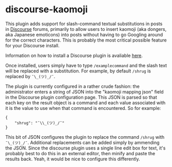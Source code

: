 # discourse-kaomoji

This plugin adds support for slash-command textual substitutions in posts in [Discourse][1] forums, primarily to allow users to insert kaomoji (aka dongers, aka Japanese emoticons) into posts without having to go Googling around for the correct characters. This is probably the most critical possible feature for your Discourse install.

Information on how to install a Discourse plugin is avaliable [here][2].

Once installed, users simply have to type `/examplecommand` and the slash text will be replaced with a substitution. For example, by default `/shrug` is replaced by `¯\_(ツ)_/¯`.

The plugin is currently configured in a rather crude fashion: the administrator enters a string of JSON into the "kaomoji mapping json" field in the Discourse plugin configuration page. This JSON is parsed so that each key on the result object is a command and each value associated with it is the value to use when that command is encountered. So for example:

    {
    	"shrug": "¯\\_(ツ)_/¯"
    }

This bit of JSON configures the plugin to replace the command `/shrug` with `¯\_(ツ)_/¯`. Additional replacements can be added simply by ammending the JSON. Since the discourse plugin uses a single line edit box for text, it's probably best to do this in an external editor, then minify and paste the results back. Yeah, it would be nice to configure this differently.

[1]: https://www.discourse.org/
[2]: https://meta.discourse.org/t/install-a-plugin/19157

